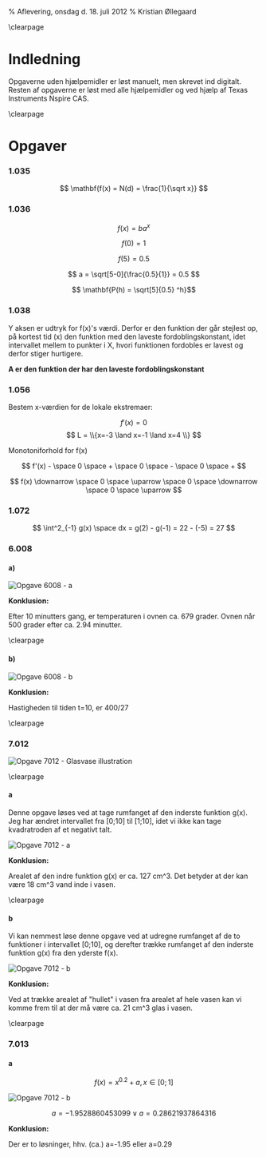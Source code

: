% Aflevering, onsdag d. 18. juli 2012
% Kristian Øllegaard

\clearpage

# Indledning

Opgaverne uden hjælpemidler er løst manuelt, men skrevet ind digitalt. Resten af opgaverne er løst med alle hjælpemidler og ved hjælp af Texas Instruments Nspire CAS.

\clearpage

# Opgaver

### 1.035

$$ \mathbf{f(x) = N(d) = \frac{1}{\sqrt x}} $$

### 1.036
$$ f(x) = ba^x $$

$$ f(0) = 1 $$

$$ f(5) = 0.5 $$

$$ a = \sqrt[5-0]{\frac{0.5}{1}} = 0.5 $$

$$ \mathbf{P(h) = \sqrt[5]{0.5} ^h}$$


### 1.038

Y aksen er udtryk for f(x)'s værdi. Derfor er den funktion der går stejlest op, på kortest tid (x) den funktion med den laveste fordoblingskonstant, idet intervallet mellem to punkter i X, hvori funktionen fordobles er lavest og derfor stiger hurtigere.

**A er den funktion der har den laveste fordoblingskonstant**

### 1.056

Bestem x-værdien for de lokale ekstremaer:

$$ f'(x) = 0 $$
$$ L = \\{x=-3 \land x=-1 \land x=4 \\} $$

Monotoniforhold for f(x)

$$ f'(x) - \space 0 \space + \space 0 \space - \space 0 \space + $$

$$ f(x) \downarrow \space 0 \space \uparrow \space 0 \space \downarrow \space 0 \space \uparrow $$

### 1.072

$$ \int^2_{-1} g(x) \space dx  = g(2) - g(-1) = 22 - (-5) = 27 $$

### 6.008

#### a)

![ Opgave 6008 - a](images/6008-1.jpg)

**Konklusion:**

Efter 10 minutters gang, er temperaturen i ovnen ca. 679 grader. Ovnen når 500 grader efter ca. 2.94 minutter.

\clearpage

#### b)

![Opgave 6008 - b](images/6008-2.jpg)

**Konklusion:**

Hastigheden til tiden t=10, er 400/27

\clearpage

### 7.012

![Opgave 7012 - Glasvase illustration](images/7012-1.png)

\clearpage

#### a

Denne opgave løses ved at tage rumfanget af den inderste funktion g(x). Jeg har ændret intervallet fra [0;10] til [1;10], idet vi ikke kan tage kvadratroden af et negativt talt.

![Opgave 7012 - a ](images/7012-2.jpg)

**Konklusion:**

Arealet af den indre funktion g(x) er ca. 127 cm^3. Det betyder at der kan være 18 cm^3 vand inde i vasen.

\clearpage

#### b

Vi kan nemmest løse denne opgave ved at udregne rumfanget af de to funktioner i intervallet [0;10], og derefter trække rumfanget af den inderste funktion g(x) fra den yderste f(x).

![Opgave 7012 - b ](images/7012-3.jpg)

**Konklusion:**

Ved at trække arealet af "hullet" i vasen fra arealet af hele vasen kan vi komme frem til at der må være ca. 21 cm^3 glas i vasen.

\clearpage

### 7.013

#### a

$$ f(x) = x^{0.2} + a, x \in [0;1] $$

![Opgave 7012 - b ](images/7013-1.jpg)

$$ a=-1.9528860453099 \lor a=0.28621937864316 $$

**Konklusion:**

Der er to løsninger, hhv. (ca.) a=-1.95 eller a=0.29